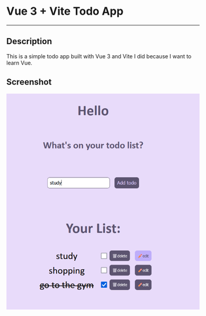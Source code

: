 # Vue 3 + Vite Todo App

---

## Description

This is a simple todo app built with Vue 3 and Vite I did because I want to learn Vue.

## Screenshot

![Screenshot](./Screenshot%202023-10-28%20134555.png)


